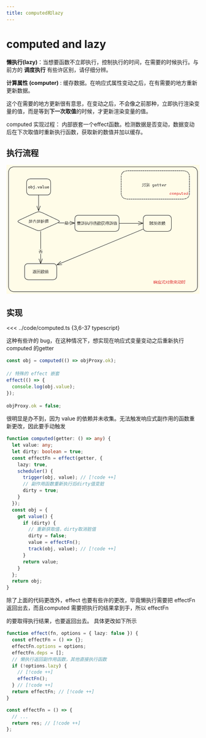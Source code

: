 ```yaml
---
title: computed和lazy
---
```


# computed and lazy

**懒执行(lazy)**：当想要函数不立即执行，控制执行的时间，在需要的时候执行。与前方的 **调度执行** 有些许区别，请仔细分辨。

**计算属性 (computer)** : 缓存数据。在响应式属性变动之后，在有需要的地方重新更新数据。

这个在需要的地方更新很有意思，在变动之后，不会像之前那种，立即执行渲染变量的值，而是等到**下一次取值**的时候，才更新渲染变量的值。

computed 实现过程： 内部嵌套一个effect函数。检测数据是否变动，数据变动后在下次取值时重新执行函数，获取新的数值并加以缓存。

## 执行流程

![computed执行流程](../images/computed.png)

## 实现

<<< ../code/computed.ts {3,6-37 typescript}

这种有些许的 bug，在这种情况下，想实现在响应式变量变动之后重新执行 computed 的getter

```typescript
const obj = computed(() => objProxy.ok);

// 特殊的 effect 嵌套
effect(() => {
  console.log(obj.value);
});

objProxy.ok = false;
```

很明显是办不到，因为 value 的依赖并未收集。无法触发响应式副作用的函数重新更改，因此要手动触发

```typescript
function computed(getter: () => any) {
  let value: any;
  let dirty: boolean = true;
  const effectFn = effect(getter, {
    lazy: true,
    scheduler() {
      trigger(obj, value); // [!code ++]
      // 副作用函数重新执行后dirty值变脏
      dirty = true;
    }
  });
  const obj = {
    get value() {
      if (dirty) {
        // 重新获取值，dirty取消脏值
        dirty = false;
        value = effectFn();
        track(obj, value); // [!code ++]
      }
      return value;
    }
  };
  return obj;
}
```

除了上面的代码更改外，effect 也要有些许的更改，毕竟懒执行需要把 effectFn 返回出去，而且computed 需要把执行的结果拿到手，所以 effectFn

的要取得执行结果，也要返回出去。 具体更改如下所示

```typescript
function effect(fn, options = { lazy: false }) {
  const effectFn = () => {};
  effectFn.options = options;
  effectFn.deps = [];
  // 懒执行返回副作用函数，其他直接执行函数
  if (!options.lazy) {
    // [!code ++]
    effectFn();
  } // [!code ++]
  return effectFn; // [!code ++]
}
```

```typescript
const effectFn = () => {
  // ...
  return res; // [!code ++]
};
```
